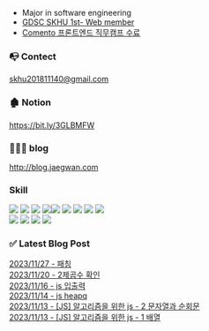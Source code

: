 

* Major in software engineering
* <a href="https://github.com/GDSC-SKHU">GDSC SKHU 1st- Web member</a>
* <a href="https://user-images.githubusercontent.com/50818389/208008419-a0706e72-0ee6-4ab2-957c-deed0abeded4.png">Comento 프론트엔드 직무캠프 수료</a>

### 📭 Contect 
skhu201811140@gmail.com

### 🏚 Notion
https://bit.ly/3GLBMFW

### 👨🏻‍💻 blog
http://blog.jaegwan.com

### Skill
<img src="https://img.shields.io/badge/React-9cf?style=flat-square&logo=react&logoColor=white"/>  <img src="https://img.shields.io/badge/Next.js-000?style=flat-square&logo=next.js&logoColor=white"/> <img src="https://img.shields.io/badge/javascript-yellow?style=flat-square&logo=javascript&logoColor=white"/> 
<img src="https://img.shields.io/badge/typescript-blue?style=flat-square&logo=typescript&logoColor=skyblue"/><img src="https://img.shields.io/badge/redux-white?style=flat-square&logo=redux&logoColor=purple"/>
<img src="https://img.shields.io/badge/styled_components-black?style=flat-square&logo=styledcomponents&logoColor=pink"/> <img src="https://img.shields.io/badge/recoil-grey?style=flat-square&logo=recoil&logoColor=skyblue"/>
<img src="https://img.shields.io/badge/react_query-black?style=flat-square&logo=reactquery&logoColor=skyblue"/>
<img src="https://img.shields.io/badge/ReactNative-ccf?style=flat-square&logo=react&logoColor=white"/>
</br><img src="https://img.shields.io/badge/Spring-green?style=flat-square&logo=Spring&logoColor=white"/>
    <img src="https://img.shields.io/badge/MySQL-4479A1?style=flat&logo=MySQL&logoColor=white">
<img src="https://img.shields.io/badge/Redis-DC382D?style=flat&logo=Redis&logoColor=white">
<img src="https://img.shields.io/badge/SQLite-003B57?style=flat&logo=SQLite&logoColor=white">

### ✅ Latest Blog Post

[2023/11/27 - 패칭](https://kjk5.tistory.com/123) <br/>
[2023/11/20 - 2제곱수 확인](https://kjk5.tistory.com/122) <br/>
[2023/11/16 - js 입출력](https://kjk5.tistory.com/121) <br/>
[2023/11/14 - js heapq](https://kjk5.tistory.com/120) <br/>
[2023/11/13 - [JS] 알고리즘을 위한 js - 2 문자열과 순회문](https://kjk5.tistory.com/119) <br/>
[2023/11/13 - [JS] 알고리즘을 위한 js - 1 배열](https://kjk5.tistory.com/118) <br/>

